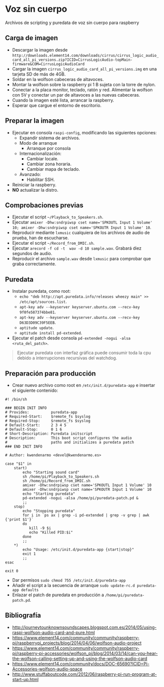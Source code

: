 # Voz sin cuerpo #

Archivos de scripting y puredata de voz sin cuerpo para raspberry

## Carga de imagen ##

-   Descargar la imagen desde `http://downloads.element14.com/downloads/cirrus/cirrus_logic_audio_card_all_pi_versions.zip?ICID=CirrusLogicAudio-topMain-firmware&COM=CirrusLogicAudioCard`
-   Cargar la imagen `cirrus_logic_audio_card_all_pi_versions.img` en una tarjeta SD de más de 4GB.
-   Soldar en la wolfson cabeceras de altavoces.
-   Montar la wolfson sobre la raspberry pi 1 B sujeta con la torre de nylon.
-   Conectar a la placa monitor, teclado, ratón y red. Alimentar la wolfson con 5V y conectar un par de altavoces a las nuevas cabeceras.
-   Cuando la imagen esté lista, arrancar la raspberry.
-   Esperar que cargue el entorno de escritorio.

## Preparar la imagen ##

-   Ejecutar en consola `raspi-config`, modificando las siguientes opciones:
    *   Expandir sistema de archivos.
    *   Modo de arranque
        +   Arranque por consola
    *   Internacionalización:
        +   Cambiar locale.
        +   Cambiar zona horaria.
        +   Cambiar mapa de teclado.
    *   Avanzado:
        +   Habilitar SSH.
-   Reiniciar la raspberry.
-   **NO** actualizar la distro.

## Comprobaciones previas ##

-   Ejecutar el script `~/Playback_to_Speakers.sh`.
-   Ejecutar `amixer -Dhw:sndrpiwsp cset name='SPKOUTL Input 1 Volume' 10; amixer -Dhw:sndrpiwsp cset name='SPKOUTR Input 1 Volume' 10`.
-   Reproducir mediante `lxmusic` cualquiera de los archivos de audio de prueba, han de escucharse.
-   Ejecutar el script `~/Record_from_DMIC.sh`.
-   Ejecutar `arecord -f cd -t  wav -d 10 sample.wav`. Grabará diez segundos de audio.
-   Reproducir el archivo `sample.wav` desde `lxmusic` para comprobar que graba correctamente.

## Puredata ##

-   Instalar puredata, como root:
    *   `echo "deb http://apt.puredata.info/releases wheezy main" >> /etc/apt/sources.list`.
    *   `apt-key adv --keyserver keyserver.ubuntu.com --recv-key 9f0fe587374bbe81`.
    *   `apt-key adv --keyserver keyserver.ubuntu.com --recv-key D63D3D09C39F5EEB`.
    *   `aptitude update`.
    *   `aptitude install pd-extended`.
-   Ejecutar el patch desde consola `pd-extended -nogui -alsa <ruta_del_patch>`.

> Ejecutar puredata con interfaz gráfica puede consumir toda la cpu debido a interrupciones recursivas del watchdog.

## Preparación para producción ##

-   Crear nuevo archivo como root en `/etc/init.d/puredata-app` e insertar el siguiente contenido:
```
#! /bin/sh

### BEGIN INIT INFO
# Provides:          puredata-app
# Required-Start:    $remote_fs $syslog
# Required-Stop:     $remote_fs $syslog
# Default-Start:     2 3 4 5
# Default-Stop:      0 1 6
# Short-Description: Puredata initscript
# Description:       This boot script configures the audio
#                    paths and initializes a puredata patch
### END INIT INFO

# Author: kwendenarmo <devel@kwendenarmo.es>

case "$1" in
    start)
        echo "Starting sound card"
        sh /home/pi/Playback_to_Speakers.sh
        sh /home/pi/Record_from_DMIC.sh
        amixer -Dhw:sndrpiwsp cset name='SPKOUTL Input 1 Volume' 10
        amixer -Dhw:sndrpiwsp cset name='SPKOUTR Input 1 Volume' 10
        echo "Starting puredata"
        pd-extended -nogui -alsa /home/pi/puredata-patch.pd &
        ;;
    stop)
        echo "Stopping puredata"
        for i in `ps ax | grep -i pd-extended | grep -v grep | awk {'print $1'}`
        do
           kill -9 $i
           echo "Killed PID:$i"
        done
        ;;
    *)
        echo "Usage: /etc/init.d/puredata-app {start|stop}"
        exit 1
        ;;
esac

exit 0
```
-   Dar permisos `sudo chmod 755 /etc/init.d/puredata-app`
-   Añadir el script a la secuencia de arranque `sudo update-rc.d puredata-app defaults`
-   Enlazar el patch de puredata en producción a `/home/pi/puredata-patch.pd`.

## Bibliografía ##

-   http://journeytounknownsoundscapes.blogspot.com.es/2014/05/using-raspi-wolfson-audio-card-and-pure.html
-   https://www.element14.com/community/community/raspberry-pi/raspberrypi_projects/blog/2014/04/06/wolfson-audio-project
-   https://www.element14.com/community/community/raspberry-pi/raspberry-pi-accessories/wolfson_pi/blog/2014/03/14/can-you-hear-the-wolfson-calling-setting-up-and-using-the-wolfson-audio-card
-   https://www.element14.com/community/docs/DOC-65690?ICID=Pi-Accessories-wolfson-audio-space
-   http://www.stuffaboutcode.com/2012/06/raspberry-pi-run-program-at-start-up.html

